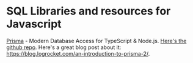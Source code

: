 # SQL Libraries and resources for Javascript

[Prisma](https://www.prisma.io/) - Modern Database Access for TypeScript & Node.js. [Here's the github repo](https://github.com/prisma/prisma). Here's a great blog post about it: https://blog.logrocket.com/an-introduction-to-prisma-2/. 